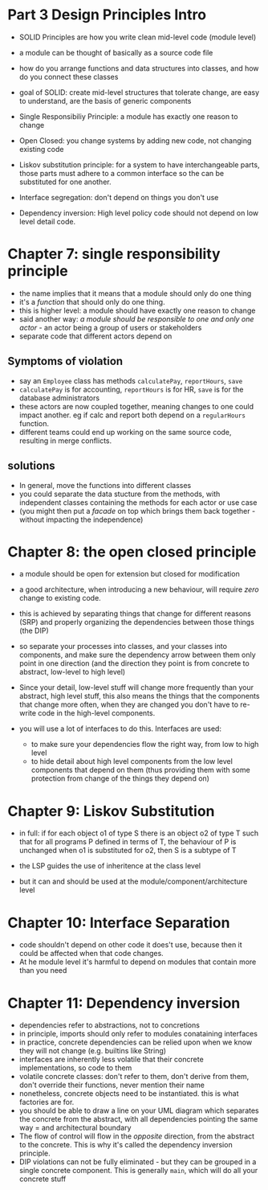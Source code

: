 # Part 3 Design Principles Intro

* SOLID Principles are how you write clean mid-level code (module level)
* a module can be thought of basically as a source code file
* how do you arrange functions and data structures into classes, and how do you connect these classes
* goal of SOLID: create mid-level structures that tolerate change, are easy to understand, are the basis of generic components

* Single Responsibiliy Principle: a module has exactly one reason to change
* Open Closed: you change systems by adding new code, not changing existing code
* Liskov substitution principle: for a system to have interchangeable parts, those parts must adhere to a common interface so the can be substituted for one another.
* Interface segregation: don't depend on things you don't use
* Dependency inversion: High level policy code should not depend on low level detail code.

# Chapter 7: single responsibility principle

* the name implies that it means that a module should only do one thing
* it's a _function_ that should only do one thing.
* this is higher level: a module should have exactly one reason to change
* said another way: _a module should be responsible to one and only one actor_ - an actor being a group of users or stakeholders
* separate code that different actors depend on

## Symptoms of violation

* say an `Employee` class has methods `calculatePay`, `reportHours`, `save`
* `calculatePay` is for accounting, `reportHours` is for HR, `save` is for the database administrators
* these actors are now coupled together, meaning changes to one could impact another. eg if calc and report both depend on a `regularHours` function.
* different teams could end up working on the same source code, resulting in merge conflicts.

## solutions

* In general, move the functions into different classes
* you could separate the data stucture from the methods, with independent classes containing the methods for each actor or use case
* (you might then put a _facade_ on top which brings them back together - without impacting the independence)

# Chapter 8: the open closed principle

* a module should be open for extension but closed for modification
* a good architecture, when introducing a new behaviour, will require _zero_ change to existing code.
* this is achieved by separating things that change for different reasons (SRP) and properly organizing the dependencies between those things (the DIP)
* so separate your processes into classes, and your classes into components, and make sure the dependency arrow between them only point in one direction (and the direction they point is from concrete to abstract, low-level to high level)
* Since your detail, low-level stuff will change more frequently than your abstract, high level stuff, this also means the things that the components that change more often, when they are changed you don't have to re-write code in the high-level components.

* you will use a lot of interfaces to do this. Interfaces are used:
	* to make sure your dependencies flow the right way, from low to high level
	* to hide detail about high level components from the low level components that depend on them (thus providing them with some protection from change of the things they depend on)

# Chapter 9: Liskov Substitution

* in full: if for each object o1 of type S there is an object o2 of type T such that for all programs P defined in terms of T, the behaviour of P is unchanged when o1 is substituted for o2, then S is a subtype of T

* the LSP guides the use of inheritence at the class level
* but it can and should be used at the module/component/architecture level

# Chapter 10: Interface Separation

* code shouldn't depend on other code it does't use, because then it could be affected when that code changes.
* At he module level it's harmful to depend on modules that contain more than you need

# Chapter 11: Dependency inversion

* dependencies refer to abstractions, not to concretions
* in principle, imports should only refer to modules conataining interfaces
* in practice, concrete dependencies can be relied upon when we know they will not change (e.g. builtins like String)
* interfaces are inherently less volatile that their concrete implementations, so code to them
* volatile concrete classes: don't refer to them, don't derive from them, don't override their functions, never mention their name
* nonetheless, concrete objects need to be instantiated. this is what factories are for.
* you should be able to draw a line on your UML diagram which separates the concrete from the abstract, with all dependencies pointing the same way = and architectural boundary
* The flow of control will flow in the _opposite_ direction, from the abstract to the concrete. This is why it's called the dependency inversion principle.
* DIP violations can not be fully eliminated - but they can be grouped in a single concrete component. This is generally `main`, which will do all your concrete stuff
